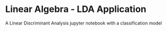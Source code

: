 # Linear Algebra - LDA Application
A Linear Discriminant Analysis jupyter notebook with a classification model
